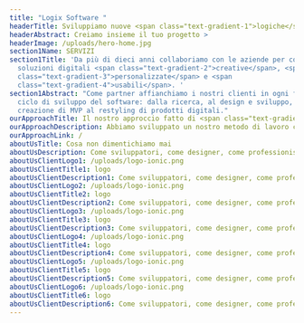 ```yaml
---
title: "Logix Software "
headerTitle: Sviluppiamo nuove <span class="text-gradient-1">logiche</span> digitali.
headerAbstract: Creiamo insieme il tuo progetto >
headerImage: /uploads/hero-home.jpg
section1Name: SERVIZI
section1Title: 'Da più di dieci anni collaboriamo con le aziende per costruire
  soluzioni digitali <span class="text-gradient-2">creative</span>, <span
  class="text-gradient-3">personalizzate</span> e <span
  class="text-gradient-4">usabili</span>. '
section1Abstract: "Come partner affianchiamo i nostri clienti in ogni fase del
  ciclo di sviluppo del software: dalla ricerca, al design e sviluppo, alla
  creazione di MVP al restyling di prodotti digitali."
ourApproachTitle: Il nostro approccio fatto di <span class="text-gradient-1">metodo</span> e giusti strumenti
ourApproachDescription: Abbiamo sviluppato un nostro metodo di lavoro che, insieme ai migliori strumenti a disposizione, ci  permette di lavorare attivamente con il cliente dalla progettazione al lancio.
ourApproachLink: /
aboutUsTitle: Cosa non dimentichiamo mai
aboutUsDescription: Come sviluppatori, come designer, come professionisti, ma soprattutto come persone, qui in Logix crediamo nel nostro lavoro e pensiamo che, con i nostri valori e attravreso i nostri progetti, almeno un po’, il mondo possa cambiare.
aboutUsClientLogo1: /uploads/logo-ionic.png
aboutUsClientTitle1: logo
aboutUsClientDescription1: Come sviluppatori, come designer, come professionisti, ma soprattutto come persone, qui in Logix crediamo.Come sviluppatori, come designer, come professionisti, ma soprattutto come persone, qui in Logix crediamo.
aboutUsClientLogo2: /uploads/logo-ionic.png
aboutUsClientTitle2: logo
aboutUsClientDescription2: Come sviluppatori, come designer, come professionisti, ma soprattutto come persone, qui in Logix crediamo.Come sviluppatori, come designer, come professionisti, ma soprattutto come persone, qui in Logix crediamo.
aboutUsClientLogo3: /uploads/logo-ionic.png
aboutUsClientTitle3: logo
aboutUsClientDescription3: Come sviluppatori, come designer, come professionisti, ma soprattutto come persone, qui in Logix crediamo.Come sviluppatori, come designer, come professionisti, ma soprattutto come persone, qui in Logix crediamo.
aboutUsClientLogo4: /uploads/logo-ionic.png
aboutUsClientTitle4: logo
aboutUsClientDescription4: Come sviluppatori, come designer, come professionisti, ma soprattutto come persone, qui in Logix crediamo.Come sviluppatori, come designer, come professionisti, ma soprattutto come persone, qui in Logix crediamo.
aboutUsClientLogo5: /uploads/logo-ionic.png
aboutUsClientTitle5: logo
aboutUsClientDescription5: Come sviluppatori, come designer, come professionisti, ma soprattutto come persone, qui in Logix crediamo.Come sviluppatori, come designer, come professionisti, ma soprattutto come persone, qui in Logix crediamo.
aboutUsClientLogo6: /uploads/logo-ionic.png
aboutUsClientTitle6: logo
aboutUsClientDescription6: Come sviluppatori, come designer, come professionisti, ma soprattutto come persone, qui in Logix crediamo.Come sviluppatori, come designer, come professionisti, ma soprattutto come persone, qui in Logix crediamo.
---
```

